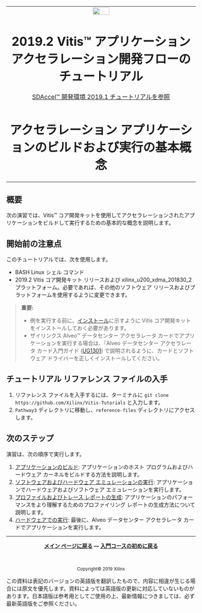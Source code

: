 <table>
 <tr>
   <td align="center"><img src="https://japan.xilinx.com/content/dam/xilinx/imgs/press/media-kits/corporate/xilinx-logo.png" width="30%"/><h1>2019.2 Vitis™ アプリケーション アクセラレーション開発フローのチュートリアル</h1><a href="https://github.com/Xilinx/SDAccel-Tutorials/branches/all">SDAccel™ 開発環境 2019.1 チュートリアルを参照</a></td>
 </tr>
 <tr>
 <td align="center"><h1>アクセラレーション アプリケーションのビルドおよび実行の基本概念</h1>
 </td>
 </tr>
</table>

## 概要

次の演習では、Vitis™ コア開発キットを使用してアクセラレーションされたアプリケーションをビルドして実行するための基本的な概念を説明します。

## 開始前の注意点

このチュートリアルでは、次を使用します。

* BASH Linux シェル コマンド
* 2019.2 Vitis コア開発キット リリースおよび xilinx\_u200\_xdma\_201830\_2 プラットフォーム。必要であれば、その他のソフトウェア リリースおよびプラットフォームを使用するように変更できます。

> **重要:**
>
> * 例を実行する前に、[インストール](https://japan.xilinx.com/html_docs/xilinx2019_2/vitis_doc/vhc1571429852245.html)に示すように Vitis コア開発キットをインストールしておく必要があります。
> * ザイリンクス Alveo™ データセンター アクセラレータ カードでアプリケーションを実行する場合は、『Alveo データセンター アクセラレータ カード入門ガイド ([UG1301](https://japan.xilinx.com/cgi-bin/docs/bkdoc?k=accelerator-cards;v=latest;d=j_ug1301-getting-started-guide-alveo-accelerator-cards.pdf)) で説明されるように、カードとソフトウェア ドライバーを正しくインストールしてください。

## チュートリアル リファレンス ファイルの入手

1. リファレンス ファイルを入手するには、ターミナルに `git clone https://github.com/Xilinx/Vitis-Tutorials` と入力します。
2. `Pathway3` ディレクトリに移動し、`reference-files` ディレクトリにアクセスします。

## 次のステップ

演習は、次の順序で実行します。

1. [アプリケーションのビルド](./BuildingAnApplication.md): アプリケーションのホスト プログラムおよびハードウェア カーネルをビルドする方法を説明します。
2. [ソフトウェアおよびハードウェア エミュレーションの実行](./Emulation.md): アプリケーションでハードウェアおよびソフトウェア エミュレーションを実行します。
3. [プロファイルおよびトレース レポートの生成](./ProfileAndTraceReports.md): アプリケーションのパフォーマンスをより理解するためのプロファイリング レポートの生成方法について説明します。
4. [ハードウェアでの実行](./HardwareExec.md): 最後に、Alveo データセンター アクセラレータ カードでアプリケーションを実行します。</br>

<hr/>
<p align= center><b><a href="../../README.md">メイン ページに戻る</a> &mdash; <a href="../../docs/vitis-getting-started/README.md">入門コースの初めに戻る</a></b></p></br><p align="center"><sup>Copyright&copy; 2019 Xilinx</sup></p>

この資料は表記のバージョンの英語版を翻訳したもので、内容に相違が生じる場合には原文を優先します。資料によっては英語版の更新に対応していないものがあります。日本語版は参考用としてご使用の上、最新情報につきましては、必ず最新英語版をご参照ください。


